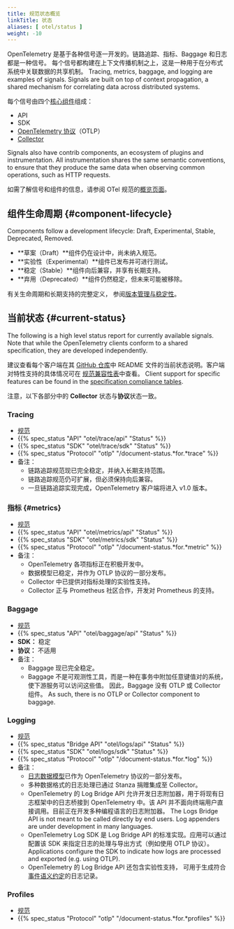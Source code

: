 ```yaml
---
title: 规范状态概览
linkTitle: 状态
aliases: [ otel/status ]
weight: -10
---
```


OpenTelemetry 是基于各种信号逐一开发的。链路追踪、指标、Baggage 和日志都是一种信号。
每个信号都构建在上下文传播机制之上，这是一种用于在分布式系统中关联数据的共享机制。 Tracing, metrics,
baggage, and logging are examples of signals. Signals are built on top of
context propagation, a shared mechanism for correlating data across distributed
systems.

每个信号由四个[核心组件](/docs/concepts/components/)组成：

- API
- SDK
- [OpenTelemetry 协议](/docs/specs/otlp/)（OTLP）
- [Collector](/docs/collector/)

Signals also have contrib components, an ecosystem of plugins and
instrumentation. All instrumentation shares the same semantic conventions, to
ensure that they produce the same data when observing common operations, such as
HTTP requests.

如需了解信号和组件的信息，请参阅 OTel 规范的[概览页面](/docs/specs/otel/overview/)。

## 组件生命周期 {#component-lifecycle}

Components follow a development lifecycle: Draft, Experimental, Stable,
Deprecated, Removed.

- \*\*草案（Draft）\*\*组件仍在设计中，尚未纳入规范。
- \*\*实验性（Experimental）\*\*组件已发布并可进行测试。
- \*\*稳定（Stable）\*\*组件向后兼容，并享有长期支持。
- \*\*弃用（Deprecated）\*\*组件仍然稳定，但未来可能被移除。

有关生命周期和长期支持的完整定义，
参阅[版本管理与稳定性](/docs/specs/otel/versioning-and-stability/)。

## 当前状态 {#current-status}

The following is a high level status report for currently available signals.
Note that while the OpenTelemetry clients conform to a shared specification,
they are developed independently.

建议查看每个客户端在其
[GitHub 仓库](https://github.com/open-telemetry)中 README 文件的当前状态说明。客户端对特性支持的具体情况可在
[规范兼容性表](https://github.com/open-telemetry/opentelemetry-specification/blob/main/spec-compliance-matrix.md)中查看。 Client
support for specific features can be found in the
[specification compliance tables](https://github.com/open-telemetry/opentelemetry-specification/blob/main/spec-compliance-matrix.md).

注意，以下各部分中的 **Collector** 状态与**协议**状态一致。

### Tracing

- [规范][tracing]
- {{% spec_status "API" "otel/trace/api" "Status" %}}
- {{% spec_status "SDK" "otel/trace/sdk" "Status" %}}
- {{% spec_status "Protocol" "otlp" "/document-status.\*for.\*trace" %}}
- 备注：
  - 链路追踪规范现已完全稳定，并纳入长期支持范围。
  - 链路追踪规范仍可扩展，但必须保持向后兼容。
  - 一旦链路追踪实现完成，OpenTelemetry 客户端将进入 v1.0 版本。

### 指标 {#metrics}

- [规范][metrics]
- {{% spec_status "API" "otel/metrics/api" "Status" %}}
- {{% spec_status "SDK" "otel/metrics/sdk" "Status" %}}
- {{% spec_status "Protocol" "otlp" "/document-status.\*for.\*metric" %}}
- 备注：
  - OpenTelemetry 各项指标正在积极开发中。
  - 数据模型已稳定，并作为 OTLP 协议的一部分发布。
  - Collector 中已提供对指标处理的实验性支持。
  - Collector 正与 Prometheus 社区合作，开发对 Prometheus 的支持。

### Baggage

- [规范][baggage]
- {{% spec_status "API" "otel/baggage/api" "Status" %}}
- **SDK：** 稳定
- **协议：** 不适用
- 备注：
  - Baggage 现已完全稳定。
  - Baggage 不是可观测性工具，而是一种在事务中附加任意键值对的系统，使下游服务可以访问这些值。
    因此，Baggage 没有 OTLP 或 Collector 组件。 As such, there is no OTLP or Collector component to baggage.

### Logging

- [规范][logging]
- {{% spec_status "Bridge API" "otel/logs/api" "Status" %}}
- {{% spec_status "SDK" "otel/logs/sdk" "Status" %}}
- {{% spec_status "Protocol" "otlp" "/document-status.\*for.\*log" %}}
- 备注：
  - [日志数据模型][logs data model]已作为 OpenTelemetry 协议的一部分发布。
  - 多种数据格式的日志处理已通过 Stanza 捐赠集成至 Collector。
  - OpenTelemetry 的 Log Bridge API 允许开发日志附加器，用于将现有日志框架中的日志桥接到 OpenTelemetry
    中。该 API 并不面向终端用户直接调用。目前正在开发多种编程语言的日志附加器。 The Logs Bridge API is
    not meant to be called directly by end users. Log appenders are under
    development in many languages.
  - OpenTelemetry Log SDK 是 Log Bridge API 的标准实现。应用可以通过配置该 SDK
    来指定日志的处理与导出方式（例如使用 OTLP 协议）。 Applications configure the SDK to indicate how logs are processed and
    exported (e.g. using OTLP).
  - OpenTelemetry 的 Log Bridge API 还包含实验性支持，
    可用于生成符合[事件语义约定][event semantic conventions]的日志记录。

### Profiles

- [规范][profiles]
- {{% spec_status "Protocol" "otlp" "/document-status.\*for.\*profiles" %}}

[baggage]: /docs/specs/otel/baggage/
[event semantic conventions]: /docs/specs/semconv/general/events/
[logging]: /docs/specs/otel/logs/
[logs data model]: /docs/specs/otel/logs/data-model/
[metrics]: /docs/specs/otel/metrics/
[profiles]: /docs/specs/otel/profiles/
[tracing]: /docs/specs/otel/trace/
